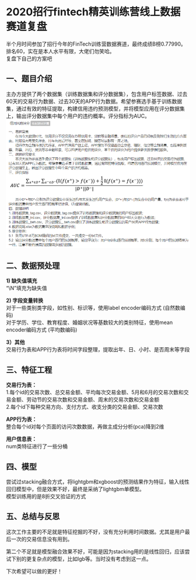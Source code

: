 # 2020招行fintech精英训练营线上数据赛道复盘

半个月时间参加了招行今年的FinTech训练营数据赛道，最终成绩B榜0.77990。排名60，实在是本人水平有限，大佬们勿笑哈。  
复盘下自己的方案吧

## 一、题目介绍
主办方提供了两个数据集（训练数据集和评分数据集），包含用户标签数据、过去60天的交易行为数据、过去30天的APP行为数据。希望参赛选手基于训练数据集，通过有效的特征提取，构建信用违约预测模型，并将模型应用在评分数据集上，输出评分数据集中每个用户的违约概率。评分指标为AUC。  
![比赛内容](https://github.com/muli2464/2020_cmb_fintech/blob/master/%E6%AF%94%E8%B5%9B%E5%86%85%E5%AE%B9.png)

## 二、数据预处理
**1) 缺失值填充**  
“\N”填充为缺失值

**2) 字段变量转换**  
对于一些类别类字段，如性别、标识等，使用label encoder编码方式 (自然数编码)  
对于学历、学位、教育程度、婚姻状况等基数较大的类别特征，使用mean encoder编码方式 (平均数编码)

**3）其他**  
交易行为表和APP行为表将时间字段整理，提取出年、日、小时、是否周末等字段

## 三、特征工程
**交易行为表：**  
1.每个id的交易次数、总交易金额、平均每次交易金额、5月和6月的交易次数和交易金额、劳动节的交易次数和交易金额、周末的交易次数和交易金额  
2.每个id下每种交易方向、支付方式、收支分类的交易金额、交易次数

**APP行为表：**  
整合每个id对每个页面的访问次数数据，再做主成分分析(pca)降到2维

**用户信息表：**  
num类特征进行了一些分桶

## 四、模型
尝试过stacking融合方式，将lightgbm和xgboost的预测结果作为特征，输入线性回归模型中，但是效果不好，最终是采纳了lightgbm单模型。  
模型训练用的是8折交叉验证的方式

## 五、总结与反思
这次工作主要的不足就是特征挖掘的不好，没有充分利用时间数据。尤其是用户最后一次的交易信息没有用到。  

第二个不足就是模型融合效果不好，可能是因为stacking用的是线性回归，应该尝试下别的更复杂点的模型，比如lgb等。当时没有考虑到这一点。

下次希望可以做的更好！
